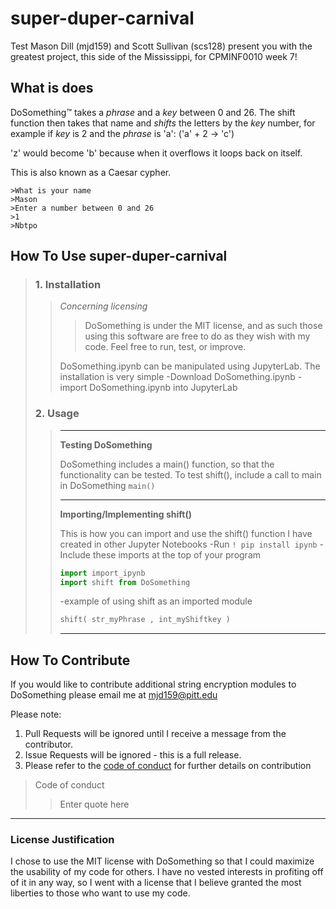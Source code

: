 # super-duper-carnival
Test Mason Dill (mjd159) and Scott Sullivan (scs128) present you with the greatest project, this side of the Mississippi, for CPMINF0010 week 7!

## What is does
DoSomething™ takes a *phrase* and a *key* between 0 and 26. The shift function then takes that name and *shifts* the letters by the *key* number, for example if *key* is 2 and the *phrase* is 'a': ('a' + 2 -> 'c')

'z' would become 'b' because when it overflows it loops back on itself.

 This is also known as a Caesar cypher.

	>What is your name
	>Mason
	>Enter a number between 0 and 26
	>1
	>Nbtpo

## How To Use super-duper-carnival
> ### 1. Installation
> > *Concerning licensing*
> > > DoSomething is under the MIT license, and as such those using this software are free to do as they wish with my code. Feel free to run, test, or improve.
> >
> > DoSomething.ipynb can be manipulated using JupyterLab. The installation is very simple
> > -Download DoSomething.ipynb
> > -import DoSomething.ipynb into JupyterLab
>
> ### 2. Usage
> > ****************
> > **Testing DoSomething**
> >
> > DoSomething includes a main() function, so that the functionality can be tested.
> > To test shift(), include a call to main in DoSomething
> > 	`main()`
> > *****************
> > **Importing/Implementing shift()**
> >
> > This is how you can import and use the shift() function I have created in other Jupyter Notebooks
> > -Run `! pip install ipynb`
> > -Include these imports at the top of your program
> > ```python
> > import import_ipynb
> > import shift from DoSomething
> > ```
> > -example of using shift as an imported module
> >
> > ```python
> > shift( str_myPhrase , int_myShiftkey )
> > ```
> > ****

## How To Contribute
If you would like to contribute additional string encryption modules to DoSomething please email me at
<mjd159@pitt.edu>

Please note:

1. Pull Requests will be ignored until I receive a message from the contributor.
2. Issue Requests will be ignored - this is a full release.
3. Please refer to the [code of conduct]() for further details on contribution

>Code of conduct
>
>>Enter quote here
********
### License Justification
I chose to use the MIT license with DoSomething so that I could maximize the usability of my code for others. I have no vested interests in profiting off of it in any way, so I went with a license that I believe granted the most liberties to those who want to use my code.